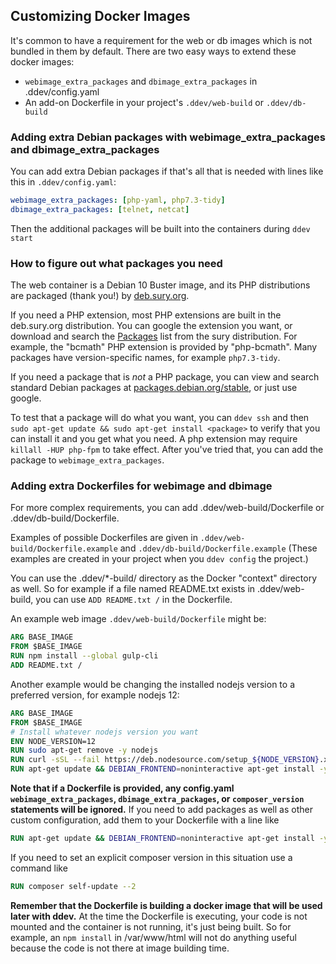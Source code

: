 ## Customizing Docker Images

It's common to have a requirement for the web or db images which is not bundled in them by default. There are two easy ways to extend these docker images:

* `webimage_extra_packages` and `dbimage_extra_packages` in .ddev/config.yaml
* An add-on Dockerfile in your project's `.ddev/web-build` or `.ddev/db-build`

### Adding extra Debian packages with webimage_extra_packages and dbimage_extra_packages

You can add extra Debian packages if that's all that is needed with lines like this in `.ddev/config.yaml`:

```yaml
webimage_extra_packages: [php-yaml, php7.3-tidy]
dbimage_extra_packages: [telnet, netcat]

```

Then the additional packages will be built into the containers during `ddev start`

### How to figure out what packages you need

The web container is a Debian 10 Buster image, and its PHP distributions are packaged (thank you!) by [deb.sury.org](https://deb.sury.org/).

If you need a PHP extension, most PHP extensions are built in the deb.sury.org distribution. You can google the extension you want, or download and search the [Packages](https://packages.sury.org/php/dists/buster/main/binary-amd64/Packages) list from the sury distribution. For example, the "bcmath" PHP extension is provided by "php-bcmath". Many packages have version-specific names, for example `php7.3-tidy`.

If you need a package that is *not* a PHP package, you can view and search standard Debian packages at [packages.debian.org/stable](https://packages.debian.org/stable/), or just use google.

To test that a package will do what you want, you can `ddev ssh` and then `sudo apt-get update && sudo apt-get install <package>` to verify that you can install it and you get what you need. A php extension may require `killall -HUP php-fpm` to take effect. After you've tried that, you can add the package to `webimage_extra_packages`.

### Adding extra Dockerfiles for webimage and dbimage

For more complex requirements, you can add .ddev/web-build/Dockerfile or .ddev/db-build/Dockerfile.

Examples of possible Dockerfiles are given in `.ddev/web-build/Dockerfile.example` and `.ddev/db-build/Dockerfile.example` (These examples are created in your project when you `ddev config` the project.)

You can use the .ddev/*-build/ directory as the Docker "context" directory as well. So for example if a file named README.txt exists in .ddev/web-build, you can use `ADD README.txt /` in the Dockerfile.

An example web image `.ddev/web-build/Dockerfile` might be:

```dockerfile
ARG BASE_IMAGE
FROM $BASE_IMAGE
RUN npm install --global gulp-cli
ADD README.txt /
```

Another example would be changing the installed nodejs version to a preferred version, for example nodejs 12:

```dockerfile
ARG BASE_IMAGE
FROM $BASE_IMAGE
# Install whatever nodejs version you want
ENV NODE_VERSION=12
RUN sudo apt-get remove -y nodejs
RUN curl -sSL --fail https://deb.nodesource.com/setup_${NODE_VERSION}.x | bash -
RUN apt-get update && DEBIAN_FRONTEND=noninteractive apt-get install -y -o Dpkg::Options::="--force-confold" --no-install-recommends --no-install-suggests nodejs

```

**Note that if a Dockerfile is provided, any config.yaml `webimage_extra_packages`, `dbimage_extra_packages`, or `composer_version` statements will be ignored.** If you need to add packages as well as other custom configuration, add them to your Dockerfile with a line like

```dockerfile
RUN apt-get update && DEBIAN_FRONTEND=noninteractive apt-get install -y -o Dpkg::Options::="--force-confold" --no-install-recommends --no-install-suggests php7.3-tidy
```

If you need to set an explicit composer version in this situation use a command like

```dockerfile
RUN composer self-update --2
```

**Remember that the Dockerfile is building a docker image that will be used later with ddev.** At the time the Dockerfile is executing, your code is not mounted and the container is not running, it's just being built. So for example, an `npm install` in /var/www/html will not do anything useful because the code is not there at image building time.
